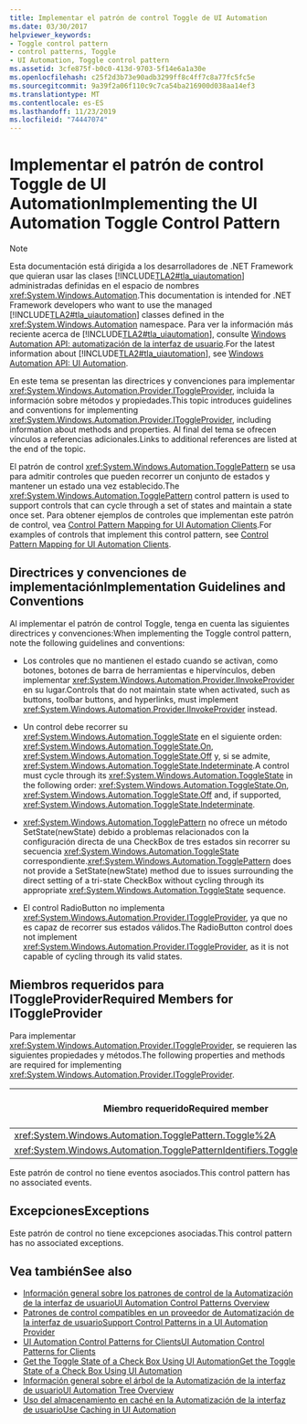 ```yaml
---
title: Implementar el patrón de control Toggle de UI Automation
ms.date: 03/30/2017
helpviewer_keywords:
- Toggle control pattern
- control patterns, Toggle
- UI Automation, Toggle control pattern
ms.assetid: 3cfe875f-b0c0-413d-9703-5f14e6a1a30e
ms.openlocfilehash: c25f2d3b73e90adb3299ff8c4ff7c8a77fc5fc5e
ms.sourcegitcommit: 9a39f2a06f110c9c7ca54ba216900d038aa14ef3
ms.translationtype: MT
ms.contentlocale: es-ES
ms.lasthandoff: 11/23/2019
ms.locfileid: "74447074"
---
```

# <a name="implementing-the-ui-automation-toggle-control-pattern"></a><span data-ttu-id="8535d-102">Implementar el patrón de control Toggle de UI Automation</span><span class="sxs-lookup"><span data-stu-id="8535d-102">Implementing the UI Automation Toggle Control Pattern</span></span>
> [!NOTE]
> <span data-ttu-id="8535d-103">Esta documentación está dirigida a los desarrolladores de .NET Framework que quieran usar las clases [!INCLUDE[TLA2#tla_uiautomation](../../../includes/tla2sharptla-uiautomation-md.md)] administradas definidas en el espacio de nombres <xref:System.Windows.Automation>.</span><span class="sxs-lookup"><span data-stu-id="8535d-103">This documentation is intended for .NET Framework developers who want to use the managed [!INCLUDE[TLA2#tla_uiautomation](../../../includes/tla2sharptla-uiautomation-md.md)] classes defined in the <xref:System.Windows.Automation> namespace.</span></span> <span data-ttu-id="8535d-104">Para ver la información más reciente acerca de [!INCLUDE[TLA2#tla_uiautomation](../../../includes/tla2sharptla-uiautomation-md.md)], consulte [Windows Automation API: automatización de la interfaz de usuario](/windows/win32/winauto/entry-uiauto-win32).</span><span class="sxs-lookup"><span data-stu-id="8535d-104">For the latest information about [!INCLUDE[TLA2#tla_uiautomation](../../../includes/tla2sharptla-uiautomation-md.md)], see [Windows Automation API: UI Automation](/windows/win32/winauto/entry-uiauto-win32).</span></span>  
  
 <span data-ttu-id="8535d-105">En este tema se presentan las directrices y convenciones para implementar <xref:System.Windows.Automation.Provider.IToggleProvider>, incluida la información sobre métodos y propiedades.</span><span class="sxs-lookup"><span data-stu-id="8535d-105">This topic introduces guidelines and conventions for implementing <xref:System.Windows.Automation.Provider.IToggleProvider>, including information about methods and properties.</span></span> <span data-ttu-id="8535d-106">Al final del tema se ofrecen vínculos a referencias adicionales.</span><span class="sxs-lookup"><span data-stu-id="8535d-106">Links to additional references are listed at the end of the topic.</span></span>  
  
 <span data-ttu-id="8535d-107">El patrón de control <xref:System.Windows.Automation.TogglePattern> se usa para admitir controles que pueden recorrer un conjunto de estados y mantener un estado una vez establecido.</span><span class="sxs-lookup"><span data-stu-id="8535d-107">The <xref:System.Windows.Automation.TogglePattern> control pattern is used to support controls that can cycle through a set of states and maintain a state once set.</span></span> <span data-ttu-id="8535d-108">Para obtener ejemplos de controles que implementan este patrón de control, vea [Control Pattern Mapping for UI Automation Clients](control-pattern-mapping-for-ui-automation-clients.md).</span><span class="sxs-lookup"><span data-stu-id="8535d-108">For examples of controls that implement this control pattern, see [Control Pattern Mapping for UI Automation Clients](control-pattern-mapping-for-ui-automation-clients.md).</span></span>  
  
<a name="Implementation_Guidelines_and_Conventions"></a>   
## <a name="implementation-guidelines-and-conventions"></a><span data-ttu-id="8535d-109">Directrices y convenciones de implementación</span><span class="sxs-lookup"><span data-stu-id="8535d-109">Implementation Guidelines and Conventions</span></span>  
 <span data-ttu-id="8535d-110">Al implementar el patrón de control Toggle, tenga en cuenta las siguientes directrices y convenciones:</span><span class="sxs-lookup"><span data-stu-id="8535d-110">When implementing the Toggle control pattern, note the following guidelines and conventions:</span></span>  
  
- <span data-ttu-id="8535d-111">Los controles que no mantienen el estado cuando se activan, como botones, botones de barra de herramientas e hipervínculos, deben implementar <xref:System.Windows.Automation.Provider.IInvokeProvider> en su lugar.</span><span class="sxs-lookup"><span data-stu-id="8535d-111">Controls that do not maintain state when activated, such as buttons, toolbar buttons, and hyperlinks, must implement <xref:System.Windows.Automation.Provider.IInvokeProvider> instead.</span></span>  
  
- <span data-ttu-id="8535d-112">Un control debe recorrer su <xref:System.Windows.Automation.ToggleState> en el siguiente orden: <xref:System.Windows.Automation.ToggleState.On>, <xref:System.Windows.Automation.ToggleState.Off> y, si se admite, <xref:System.Windows.Automation.ToggleState.Indeterminate>.</span><span class="sxs-lookup"><span data-stu-id="8535d-112">A control must cycle through its <xref:System.Windows.Automation.ToggleState> in the following order: <xref:System.Windows.Automation.ToggleState.On>, <xref:System.Windows.Automation.ToggleState.Off> and, if supported, <xref:System.Windows.Automation.ToggleState.Indeterminate>.</span></span>  
  
- <span data-ttu-id="8535d-113"><xref:System.Windows.Automation.TogglePattern> no ofrece un método SetState(newState) debido a problemas relacionados con la configuración directa de una CheckBox de tres estados sin recorrer su secuencia <xref:System.Windows.Automation.ToggleState> correspondiente.</span><span class="sxs-lookup"><span data-stu-id="8535d-113"><xref:System.Windows.Automation.TogglePattern> does not provide a SetState(newState) method due to issues surrounding the direct setting of a tri-state CheckBox without cycling through its appropriate <xref:System.Windows.Automation.ToggleState> sequence.</span></span>  
  
- <span data-ttu-id="8535d-114">El control RadioButton no implementa <xref:System.Windows.Automation.Provider.IToggleProvider>, ya que no es capaz de recorrer sus estados válidos.</span><span class="sxs-lookup"><span data-stu-id="8535d-114">The RadioButton control does not implement <xref:System.Windows.Automation.Provider.IToggleProvider>, as it is not capable of cycling through its valid states.</span></span>  
  
<a name="Required_Members_for_IToggleProvider"></a>   
## <a name="required-members-for-itoggleprovider"></a><span data-ttu-id="8535d-115">Miembros requeridos para IToggleProvider</span><span class="sxs-lookup"><span data-stu-id="8535d-115">Required Members for IToggleProvider</span></span>  
 <span data-ttu-id="8535d-116">Para implementar <xref:System.Windows.Automation.Provider.IToggleProvider>, se requieren las siguientes propiedades y métodos.</span><span class="sxs-lookup"><span data-stu-id="8535d-116">The following properties and methods are required for implementing <xref:System.Windows.Automation.Provider.IToggleProvider>.</span></span>  
  
|<span data-ttu-id="8535d-117">Miembro requerido</span><span class="sxs-lookup"><span data-stu-id="8535d-117">Required member</span></span>|<span data-ttu-id="8535d-118">Tipo de miembro</span><span class="sxs-lookup"><span data-stu-id="8535d-118">Member type</span></span>|<span data-ttu-id="8535d-119">Notas</span><span class="sxs-lookup"><span data-stu-id="8535d-119">Notes</span></span>|  
|---------------------|-----------------|-----------|  
|<xref:System.Windows.Automation.TogglePattern.Toggle%2A>|<span data-ttu-id="8535d-120">Método</span><span class="sxs-lookup"><span data-stu-id="8535d-120">Method</span></span>|<span data-ttu-id="8535d-121">Ninguno</span><span class="sxs-lookup"><span data-stu-id="8535d-121">None</span></span>|  
|<xref:System.Windows.Automation.TogglePatternIdentifiers.ToggleStateProperty>|<span data-ttu-id="8535d-122">Propiedad</span><span class="sxs-lookup"><span data-stu-id="8535d-122">Property</span></span>|<span data-ttu-id="8535d-123">Ninguno</span><span class="sxs-lookup"><span data-stu-id="8535d-123">None</span></span>|  
  
 <span data-ttu-id="8535d-124">Este patrón de control no tiene eventos asociados.</span><span class="sxs-lookup"><span data-stu-id="8535d-124">This control pattern has no associated events.</span></span>  
  
<a name="Exceptions"></a>   
## <a name="exceptions"></a><span data-ttu-id="8535d-125">Excepciones</span><span class="sxs-lookup"><span data-stu-id="8535d-125">Exceptions</span></span>  
 <span data-ttu-id="8535d-126">Este patrón de control no tiene excepciones asociadas.</span><span class="sxs-lookup"><span data-stu-id="8535d-126">This control pattern has no associated exceptions.</span></span>  
  
## <a name="see-also"></a><span data-ttu-id="8535d-127">Vea también</span><span class="sxs-lookup"><span data-stu-id="8535d-127">See also</span></span>

- [<span data-ttu-id="8535d-128">Información general sobre los patrones de control de la Automatización de la interfaz de usuario</span><span class="sxs-lookup"><span data-stu-id="8535d-128">UI Automation Control Patterns Overview</span></span>](ui-automation-control-patterns-overview.md)
- [<span data-ttu-id="8535d-129">Patrones de control compatibles en un proveedor de Automatización de la interfaz de usuario</span><span class="sxs-lookup"><span data-stu-id="8535d-129">Support Control Patterns in a UI Automation Provider</span></span>](support-control-patterns-in-a-ui-automation-provider.md)
- [<span data-ttu-id="8535d-130">UI Automation Control Patterns for Clients</span><span class="sxs-lookup"><span data-stu-id="8535d-130">UI Automation Control Patterns for Clients</span></span>](ui-automation-control-patterns-for-clients.md)
- [<span data-ttu-id="8535d-131">Get the Toggle State of a Check Box Using UI Automation</span><span class="sxs-lookup"><span data-stu-id="8535d-131">Get the Toggle State of a Check Box Using UI Automation</span></span>](get-the-toggle-state-of-a-check-box-using-ui-automation.md)
- [<span data-ttu-id="8535d-132">Información general sobre el árbol de la Automatización de la interfaz de usuario</span><span class="sxs-lookup"><span data-stu-id="8535d-132">UI Automation Tree Overview</span></span>](ui-automation-tree-overview.md)
- [<span data-ttu-id="8535d-133">Uso del almacenamiento en caché en la Automatización de la interfaz de usuario</span><span class="sxs-lookup"><span data-stu-id="8535d-133">Use Caching in UI Automation</span></span>](use-caching-in-ui-automation.md)

